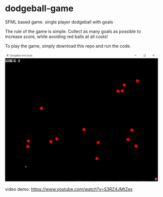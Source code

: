 # dodgeball-game
SFML based game. single player dodgeball with goals

The rule of the game is simple. Collect as many goals as possible to increase score, while avoiding red balls at all costs!

To play the game, simply download this repo and run the code.

![](SFML/images/dodgeball.png)

video demo:
https://www.youtube.com/watch?v=S3RZ4JMtZes
